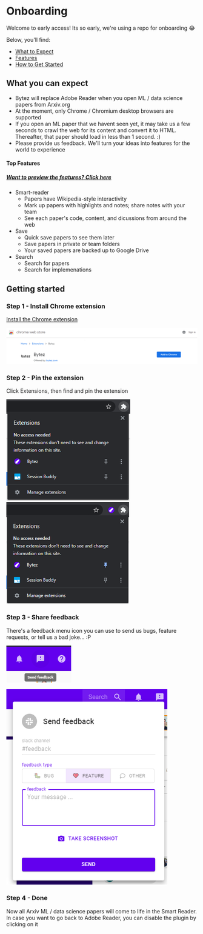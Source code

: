 # Onboarding
Welcome to early access! Its so early, we're using a repo for onboarding 😂

Below, you'll find: 
* [What to Expect](#What-you-can-expect)
* [Features](#top-features)
* [How to Get Started](#Getting-started) 

## What you can expect
* Bytez will replace Adobe Reader when you open ML / data science papers from Arxiv.org
* At the moment, only Chrome / Chromium desktop browsers are supported
* If you open an ML paper that we havent seen yet, it may take us a few seconds to crawl the web for its content and convert it to HTML. Thereafter, that paper should load in less than 1 second. :)
* Please provide us feedback. We'll turn your ideas into features for the world to experience

#### Top Features
##### [Want to preview the features? Click here](https://bytez.com/read/arxiv/1706.03762/tour)

* Smart-reader
  * Papers have Wikipedia-style interactivity
  * Mark up papers with highlights and notes; share notes with your team
  * See each paper's code, content, and dicussions from around the web
* Save
  * Quick save papers to see them later
  * Save papers in private or team folders
  * Your saved papers are backed up to Google Drive
* Search
  * Search for papers
  * Search for implemenations


## Getting started


### Step 1 - Install Chrome extension
[Install the Chrome extension](https://chrome.google.com/webstore/detail/bytez/bpmfhekkemkklhccdjkeokildopbneni)

![Install](webstore.png "Install")


### Step 2 - Pin the extension
Click Extensions, then find and pin the extension

![Unpinned](/unpinnned.png "Unpinned")
![Pinned](/pinned.png "Pinned")


### Step 3 - Share feedback
There's a feedback menu icon you can use to send us bugs, feature requests, or tell us a bad joke... :P


![Feedback button](feedback.png "Feedback button")

![Send feedback](feedback-open.png "Feedback dialog")

### Step 4 - Done
Now all Arxiv ML / data science papers will come to life in the Smart Reader. In case you want to go back to Adobe Reader, you can disable the plugin by clicking on it

